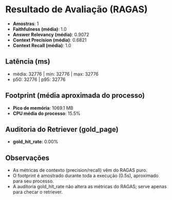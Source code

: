 # Resultado de Avaliação (RAGAS)

- **Amostras**: 1
- **Faithfulness (média)**: 1.0
- **Answer Relevancy (média)**: 0.9072
- **Context Precision (média)**: 0.6821
- **Context Recall (média)**: 1.0

## Latência (ms)
- média: 32776 | min: 32776 | max: 32776
- p50: 32776 | p95: 32776

## Footprint (média aproximada do processo)
- **Pico de memória**: 1069.1 MB
- **CPU média do processo**: 15.5%

## Auditoria do Retriever (gold_page)
- **gold_hit_rate**: 0.00%

## Observações
- As métricas de contexto (precision/recall) vêm do RAGAS puro.
- O footprint é amostrado durante toda a execução (0.5s), aproximado para seu processo.
- A auditoria gold_hit_rate não altera as métricas do RAGAS; serve apenas para checar o retriever.
